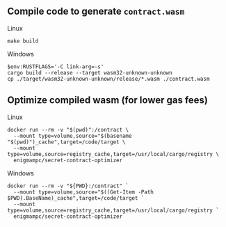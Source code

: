 ## Compile code to generate `contract.wasm`

Linux

```
make build
```

Windows

```
$env:RUSTFLAGS='-C link-arg=-s'
cargo build --release --target wasm32-unknown-unknown
cp ./target/wasm32-unknown-unknown/release/*.wasm ./contract.wasm
```

## Optimize compiled wasm (for lower gas fees)

Linux

```
docker run --rm -v "$(pwd)":/contract \
  --mount type=volume,source="$(basename "$(pwd)")_cache",target=/code/target \
  --mount type=volume,source=registry_cache,target=/usr/local/cargo/registry \
  enigmampc/secret-contract-optimizer
```

Windows

```
docker run --rm -v "${PWD}:/contract" `
  --mount type=volume,source="$((Get-Item -Path $PWD).BaseName)_cache",target=/code/target `
  --mount type=volume,source=registry_cache,target=/usr/local/cargo/registry `
  enigmampc/secret-contract-optimizer
```
